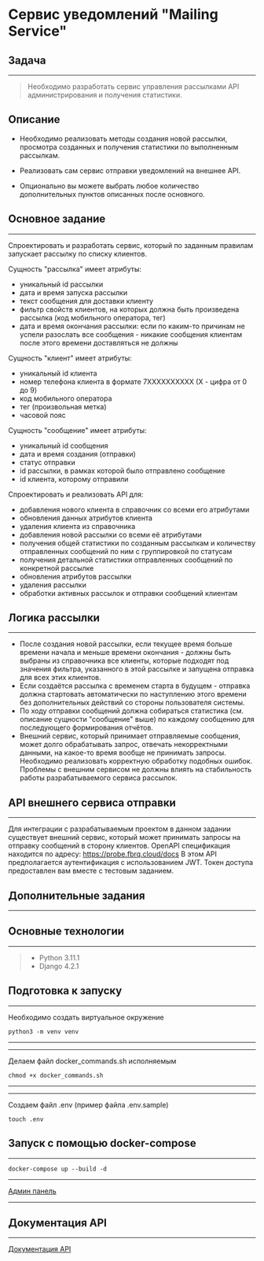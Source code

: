 Сервис уведомлений "Mailing Service"
============================

Задача
------
---

> Необходимо разработать сервис управления рассылками API администрирования и получения статистики.

Описание
--------

* Необходимо реализовать методы создания новой рассылки, просмотра созданных и получения статистики по выполненным
  рассылкам.

* Реализовать сам сервис отправки уведомлений на внешнее API.

* Опционально вы можете выбрать любое количество дополнительных пунктов описанных после основного.

Основное задание
----------------
---
Спроектировать и разработать сервис, который по заданным правилам запускает рассылку по списку клиентов.

Сущность "рассылка" имеет атрибуты:

* уникальный id рассылки
* дата и время запуска рассылки
* текст сообщения для доставки клиенту
* фильтр свойств клиентов, на которых должна быть произведена рассылка (код мобильного оператора, тег)
* дата и время окончания рассылки: если по каким-то причинам не успели разослать все сообщения - никакие сообщения
  клиентам после этого времени доставляться не должны

Сущность "клиент" имеет атрибуты:

* уникальный id клиента
* номер телефона клиента в формате 7XXXXXXXXXX (X - цифра от 0 до 9)
* код мобильного оператора
* тег (произвольная метка)
* часовой пояс

Сущность "сообщение" имеет атрибуты:

* уникальный id сообщения
* дата и время создания (отправки)
* статус отправки
* id рассылки, в рамках которой было отправлено сообщение
* id клиента, которому отправили

Спроектировать и реализовать API для:

* добавления нового клиента в справочник со всеми его атрибутами
* обновления данных атрибутов клиента
* удаления клиента из справочника
* добавления новой рассылки со всеми её атрибутами
* получения общей статистики по созданным рассылкам и количеству отправленных сообщений по ним с группировкой по
  статусам
* получения детальной статистики отправленных сообщений по конкретной рассылке
* обновления атрибутов рассылки
* удаления рассылки
* обработки активных рассылок и отправки сообщений клиентам

Логика рассылки
---------------
---

* После создания новой рассылки, если текущее время больше времени начала и меньше времени окончания - должны быть
  выбраны из справочника все клиенты, которые подходят под значения фильтра, указанного в этой рассылке и запущена
  отправка для всех этих клиентов.
* Если создаётся рассылка с временем старта в будущем - отправка должна стартовать автоматически по наступлению этого
  времени без дополнительных действий со стороны пользователя системы.
* По ходу отправки сообщений должна собираться статистика (см. описание сущности "сообщение" выше) по каждому сообщению
  для последующего формирования отчётов.
* Внешний сервис, который принимает отправляемые сообщения, может долго обрабатывать запрос, отвечать некорректными
  данными, на какое-то время вообще не принимать запросы. Необходимо реализовать корректную обработку подобных ошибок.
  Проблемы с внешним сервисом не должны влиять на стабильность работы разрабатываемого сервиса рассылок.

API внешнего сервиса отправки
-----------------------------
---
Для интеграции с разрабатываемым проектом в данном задании существует внешний сервис, который может принимать запросы на
отправку сообщений в сторону клиентов.
OpenAPI спецификация находится по адресу: https://probe.fbrq.cloud/docs
В этом API предполагается аутентификация с использованием JWT. Токен доступа предоставлен вам вместе с тестовым
заданием.

Дополнительные задания
----------------------
---


Основные технологии
-------------------
---

> * Python 3.11.1
> * Django 4.2.1

Подготовка к запуску
--------------------
---
Необходимо создать виртуальное окружение

```
python3 -m venv venv
```

--------------------
---
Делаем файл docker_commands.sh исполняемым

```
chmod +x docker_commands.sh
```

--------------------
---
Создаем файл .env (пример файла .env.sample)

```
touch .env
```

Запуск с помощью docker-compose
-------------------------------
---

~~~
docker-compose up --build -d 
~~~

---

[Админ панель](http://127.0.0.1:8000/admin)

---

Документация API
----------------
---
[Документация API](http://127.0.0.1:8000/docs)
